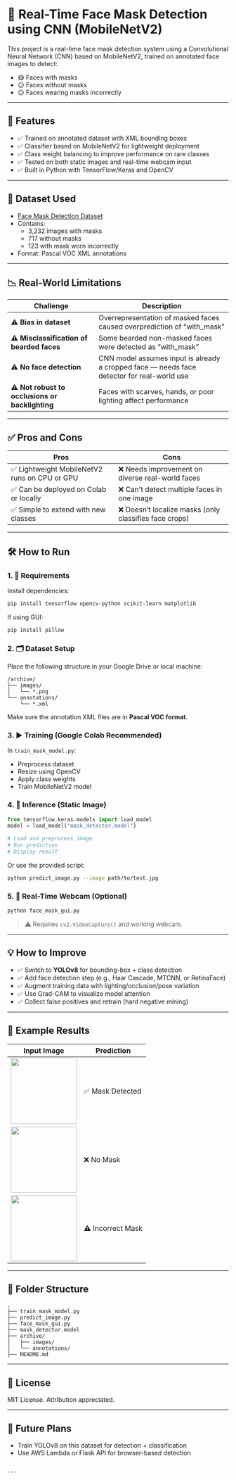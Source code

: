 
# 🧠 Real-Time Face Mask Detection using CNN (MobileNetV2)

This project is a real-time face mask detection system using a Convolutional Neural Network (CNN) based on MobileNetV2, trained on annotated face images to detect:
- 😷 Faces with masks
- 😐 Faces without masks
- 😕 Faces wearing masks incorrectly

---

## 🚀 Features

- ✅ Trained on annotated dataset with XML bounding boxes
- ✅ Classifier based on MobileNetV2 for lightweight deployment
- ✅ Class weight balancing to improve performance on rare classes
- ✅ Tested on both static images and real-time webcam input
- ✅ Built in Python with TensorFlow/Keras and OpenCV

---

## 🧪 Dataset Used

- [Face Mask Detection Dataset](https://www.kaggle.com/datasets/andrewmvd/face-mask-detection)  
- Contains:  
  - 3,232 images with masks  
  - 717 without masks  
  - 123 with mask worn incorrectly  
- Format: Pascal VOC XML annotations

---

## 📉 Real-World Limitations

| Challenge | Description |
|----------|-------------|
| ⚠️ **Bias in dataset** | Overrepresentation of masked faces caused overprediction of “with_mask” |
| ⚠️ **Misclassification of bearded faces** | Some bearded non-masked faces were detected as “with_mask” |
| ⚠️ **No face detection** | CNN model assumes input is already a cropped face — needs face detector for real-world use |
| ⚠️ **Not robust to occlusions or backlighting** | Faces with scarves, hands, or poor lighting affect performance |

---

## ✅ Pros and Cons

| Pros | Cons |
|------|------|
| ✅ Lightweight MobileNetV2 runs on CPU or GPU | ❌ Needs improvement on diverse real-world faces |
| ✅ Can be deployed on Colab or locally | ❌ Can't detect multiple faces in one image |
| ✅ Simple to extend with new classes | ❌ Doesn’t localize masks (only classifies face crops) |

---

## 🛠️ How to Run

### 1. 🧰 Requirements

Install dependencies:

```bash
pip install tensorflow opencv-python scikit-learn matplotlib
````

If using GUI:

```bash
pip install pillow
```

### 2. 🗂️ Dataset Setup

Place the following structure in your Google Drive or local machine:

```
/archive/
├── images/
│   └── *.png
└── annotations/
    └── *.xml
```

Make sure the annotation XML files are in **Pascal VOC format**.

### 3. ▶️ Training (Google Colab Recommended)

In `train_mask_model.py`:

* Preprocess dataset
* Resize using OpenCV
* Apply class weights
* Train MobileNetV2 model

### 4. 🧪 Inference (Static Image)

```python
from tensorflow.keras.models import load_model
model = load_model("mask_detector.model")

# Load and preprocess image
# Run prediction
# Display result
```

Or use the provided script:

```bash
python predict_image.py --image path/to/test.jpg
```

### 5. 🎥 Real-Time Webcam (Optional)

```bash
python face_mask_gui.py
```

> ⚠️ Requires `cv2.VideoCapture()` and working webcam.

---

## 💡 How to Improve

* ✅ Switch to **YOLOv8** for bounding-box + class detection
* ✅ Add face detection step (e.g., Haar Cascade, MTCNN, or RetinaFace)
* ✅ Augment training data with lighting/occlusion/pose variation
* ✅ Use Grad-CAM to visualize model attention
* ✅ Collect false positives and retrain (hard negative mining)

---

## 📸 Example Results

| Input Image                                | Prediction        |
| ------------------------------------------ | ----------------- |
| <img src="samples/test1.jpg" width="150"/> | ✅ Mask Detected   |
| <img src="samples/test2.jpg" width="150"/> | ❌ No Mask         |
| <img src="samples/test3.jpg" width="150"/> | ⚠️ Incorrect Mask |

---

## 📂 Folder Structure

```
.
├── train_mask_model.py
├── predict_image.py
├── face_mask_gui.py
├── mask_detector.model
├── archive/
│   ├── images/
│   └── annotations/
├── README.md
```

---

## 📜 License

MIT License. Attribution appreciated.

---

## 🤖 Future Plans

* Train YOLOv8 on this dataset for detection + classification
* Use AWS Lambda or Flask API for browser-based detection

```

---
